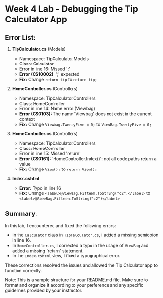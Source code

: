 # Week 4 Lab - Debugging the Tip Calculator App

## Error List:

1. **TipCalculator.cs** (Models)
   - Namespace: TipCalculator.Models
   - Class: Calculator
   - Error in line 16: Missed ';'
   - **Error (CS10002):** ';' expected
   - **Fix:** Change `return tip` to `return tip;`

2. **HomeController.cs** (Controllers)
   - Namespace: TipCalculator.Controllers
   - Class: HomeController
   - Error in line 14: Name error (Viewbag)
   - **Error (CS0103):** The name 'Viewbag' does not exist in the current context
   - **Fix:** Change `Viewbag.TwentyFive = 0;` to `ViewBag.TwentyFive = 0;`

3. **HomeController.cs** (Controllers)
   - Namespace: TipCalculator.Controllers
   - Class: HomeController
   - Error in line 15: Missed 'return'
   - **Error (CS0161):** 'HomeController.Index()': not all code paths return a value
   - **Fix:** Change `View();` to `return View();`

4. **Index.cshtml**
   - **Error:** Typo in line 16
   - **Fix:** Change `<label>@ViewBag.Fifteem.ToString("c2")</label>` to `<label>@ViewBag.Fifteen.ToString("c2")</label>`

## Summary:
In this lab, I encountered and fixed the following errors:
- In the `Calculator` class in `TipCalculator.cs`, I added a missing semicolon in line 16.
- In `HomeController.cs`, I corrected a typo in the usage of `ViewBag` and added a missing 'return' statement.
- In the `Index.cshtml` view, I fixed a typographical error.

These corrections resolved the issues and allowed the Tip Calculator app to function correctly.

Note: This is a sample structure for your README.md file. Make sure to format and organize it according to your preference and any specific guidelines provided by your instructor.
